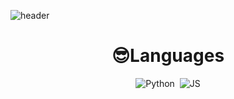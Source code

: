 ![header](https://capsule-render.vercel.app/api?type=waving&color=hexcode&height=300&section=header&text=I-enable%20Space&fontSize=90&fontColor=ffffff)

<h1 align="center">
 😎Languages
</h1>


<div align="center" style="text-align:center">
 
![Python](https://img.shields.io/badge/Python-000000?style=flat-square&logo=Python&logoColor=3776AB) &nbsp;![JS](https://img.shields.io/badge/JavaScript-000000?style=flat-square&logo=JavaScript&logoColor=F7DF1E)

</div>
